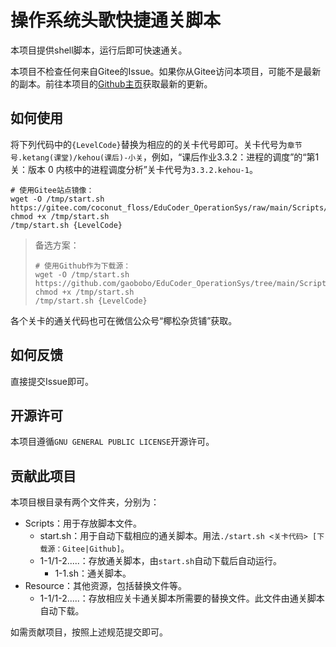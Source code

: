 # 操作系统头歌快捷通关脚本

本项目提供shell脚本，运行后即可快速通关。

本项目不检查任何来自Gitee的Issue。如果你从Gitee访问本项目，可能不是最新的副本。前往本项目的[Github主页](githun.com/gaobobo/EduCoder_OperationSys)获取最新的更新。

## 如何使用

将下列代码中的`{LevelCode}`替换为相应的的关卡代号即可。关卡代号为`章节号.ketang(课堂)/kehou(课后)-小关`，例如，“课后作业3.3.2：进程的调度”的“第1关：版本 0 内核中的进程调度分析”关卡代号为`3.3.2.kehou-1`。

```shell
# 使用Gitee站点镜像：
wget -O /tmp/start.sh https://gitee.com/coconut_floss/EduCoder_OperationSys/raw/main/Scripts/start.sh
chmod +x /tmp/start.sh
/tmp/start.sh {LevelCode}
```

> 备选方案：
> ```shell
> # 使用Github作为下载源：
> wget -O /tmp/start.sh https://github.com/gaobobo/EduCoder_OperationSys/tree/main/Scripts/start.sh
> chmod +x /tmp/start.sh
> /tmp/start.sh {LevelCode}
> ```

各个关卡的通关代码也可在微信公众号“椰松杂货铺”获取。

## 如何反馈

直接提交Issue即可。

## 开源许可

本项目遵循`GNU GENERAL PUBLIC LICENSE`开源许可。

## 贡献此项目

本项目根目录有两个文件夹，分别为：

- Scripts：用于存放脚本文件。
    - start.sh：用于自动下载相应的通关脚本。用法`./start.sh <关卡代码> [下载源：Gitee|Github]`。
    - 1-1/1-2.....：存放通关脚本，由`start.sh`自动下载后自动运行。
        - 1-1.sh：通关脚本。
- Resource：其他资源，包括替换文件等。
    - 1-1/1-2.....：存放相应关卡通关脚本所需要的替换文件。此文件由通关脚本自动下载。

如需贡献项目，按照上述规范提交即可。